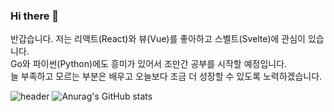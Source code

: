 ### Hi there 👋
반갑습니다. 
저는 리액트(React)와 뷰(Vue)를 좋아하고 스벨트(Svelte)에 관심이 있습니다.  
Go와 파이썬(Python)에도 흥미가 있어서 조만간 공부를 시작할 예정입니다.  
늘 부족하고 모르는 부분은 배우고 오늘보다 조금 더 성장할 수 있도록 노력하겠습니다.

<!--
**heodokyung/heodokyung** is a ✨ _special_ ✨ repository because its `README.md` (this file) appears on your GitHub profile.

Here are some ideas to get you started:

- 🔭 I’m currently working on ...
- 🌱 I’m currently learning ...
- 👯 I’m looking to collaborate on ...
- 🤔 I’m looking for help with ...
- 💬 Ask me about ...
- 📫 How to reach me: ...
- 😄 Pronouns: ...
- ⚡ Fun fact: ...

<a href="버튼을 눌렀을 때 이동할 링크" target="_blank"><img src="https://img.shields.io/badge/뱃지레이블-배경색?style=뱃지모양&logo=로고&logoColor=로고색상"/></a>
-->
![header](https://capsule-render.vercel.app/api?type=Waving&color=auto&height=300&section=header&text=HeoDoKyung&fontSize=70)
![Anurag's GitHub stats](https://github-readme-stats.vercel.app/api?username=heodokyung&show_icons=true&theme=dracula)
